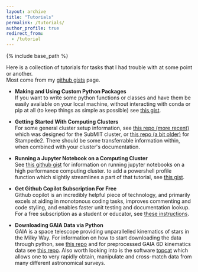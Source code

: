 ```yaml
---
layout: archive
title: "Tutorials"
permalink: /tutorials/
author_profile: true
redirect_from:
  - /tutorial
---
```


{% include base_path %}

Here is a collection of tutorials for tasks that I had trouble with at some point or another. <br>Most come from my [github gists](https://gist.github.com/CianMRoche) page.

- **Making and Using Custom Python Packages**  
If you want to write some python functions or classes and have them be easily available on your local machine, without interacting with conda or pip at all (to keep things as simple as possible) see [this gist](https://gist.github.com/CianMRoche/7ad0396bc4eecfaa83a42e52b090ec4f).

- **Getting Started With Computing Clusters**  
For some general cluster setup information, see [this repo (more recent)](https://github.com/CianMRoche/subMIT-setup) which was designed for the SubMIT cluster, or [this repo (a bit older)](https://github.com/CianMRoche/stampede2Setup) for Stampede2. There should be some transferrable information within, when combined with your cluster's documentation.

- **Running a Jupyter Notebook on a Computing Cluster**  
See [this github gist](https://gist.github.com/CianMRoche/ce176a089c06fd81d26f339f99f5af87) for information on running jupyter notebooks on a high performance computing cluster. to add a powershell profile function which slightly streamlines a part of that tutorial, see [this gist](https://gist.github.com/CianMRoche/2360ba2a39d36d2e3ce43e8615ddc002).

- **Get Github Copilot Subscription For Free**  
Github copilot is an incredibly helpful piece of technology, and primarily excels at aiding in monotonous coding tasks, improves commenting and code styling, and enables faster unit testing and documentation lookup. For a free subscription as a student or educator, see [these instructions](https://github.com/CianMRoche/Free-copilot).

- **Downloading GAIA Data via Python**  
GAIA is a space telescope providing unparallelled kinematics of stars in the Milky Way. For information on how to start downloading the data through python, see [this repo](https://github.com/CianMRoche/Gaia-Data-Aquisition) and for preprocessed GAIA 6D kinematics data see [this repo](https://github.com/CianMRoche/GAIA-DR3-6D-Kinematics). Also worth looking into is the software [topcat](http://www.star.bris.ac.uk/~mbt/topcat/) which allows one to very rapidly obtain, manipulate and cross-match data from many different astronomical surveys.